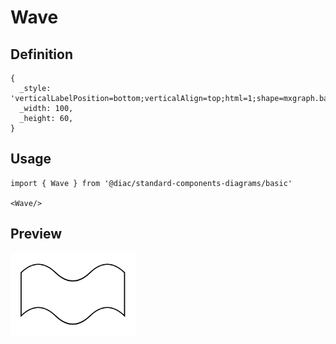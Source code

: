 # Wave

## Definition

```
{
  _style: 'verticalLabelPosition=bottom;verticalAlign=top;html=1;shape=mxgraph.basic.wave2;dy=0.3;',
  _width: 100,
  _height: 60,
}
```

## Usage

```
import { Wave } from '@diac/standard-components-diagrams/basic'

<Wave/>
```

## Preview

<img src="./wave.png" width="200"/>
